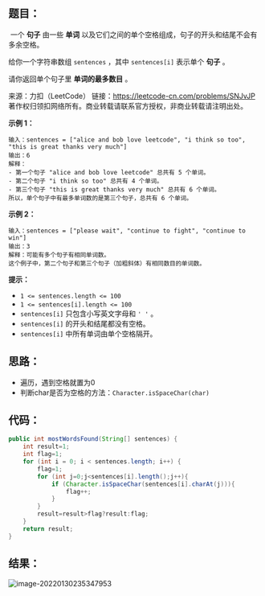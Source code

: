 ## 题目：

​	一个 **句子** 由一些 **单词** 以及它们之间的单个空格组成，句子的开头和结尾不会有多余空格。

给你一个字符串数组 `sentences` ，其中 `sentences[i]` 表示单个 **句子** 。

请你返回单个句子里 **单词的最多数目** 。

来源：力扣（LeetCode）
链接：https://leetcode-cn.com/problems/SNJvJP
著作权归领扣网络所有。商业转载请联系官方授权，非商业转载请注明出处。

<!--more-->

**示例 1：**

```
输入：sentences = ["alice and bob love leetcode", "i think so too", "this is great thanks very much"]
输出：6
解释：
- 第一个句子 "alice and bob love leetcode" 总共有 5 个单词。
- 第二个句子 "i think so too" 总共有 4 个单词。
- 第三个句子 "this is great thanks very much" 总共有 6 个单词。
所以，单个句子中有最多单词数的是第三个句子，总共有 6 个单词。
```

**示例 2：**

```
输入：sentences = ["please wait", "continue to fight", "continue to win"]
输出：3
解释：可能有多个句子有相同单词数。
这个例子中，第二个句子和第三个句子（加粗斜体）有相同数目的单词数。
```

**提示：**

- `1 <= sentences.length <= 100`
- `1 <= sentences[i].length <= 100`
- `sentences[i]` 只包含小写英文字母和 `' '` 。
- `sentences[i]` 的开头和结尾都没有空格。
- `sentences[i]` 中所有单词由单个空格隔开。

## 思路：

- 遍历，遇到空格就置为0
- 判断char是否为空格的方法：`Character.isSpaceChar(char)`

## 代码：

```java
public int mostWordsFound(String[] sentences) {
    int result=1;
    int flag=1;
    for (int i = 0; i < sentences.length; i++) {
        flag=1;
        for (int j=0;j<sentences[i].length();j++){
            if (Character.isSpaceChar(sentences[i].charAt(j))){
                flag++;
            }
        }
        result=result>flag?result:flag;
    }
    return result;
}
```

## 结果：

![image-20220130235347953](https://gitee.com/misteryliu/typora/raw/master/image/image-20220130235347953.png)